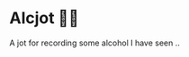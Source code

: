 # Alcjot 🍺🍺

A jot for recording some alcohol I have seen ..

<!-- References -->

<!-- 
1. https://www.youtube.com/watch?v=GyzC-30Bqfc (file upload for mongodb - multer)
2. https://masteringjs.io/tutorials/mongoose/find-by-id
3. https://nextjs.org/docs/api-routes/request-helpers
4. https://www.npmjs.com/package/bcrypt
5. https://www.youtube.com/watch?v=f-UB9Mz6jTw
6. https://www.youtube.com/results?search_query=github+actions+vercel+deploy
7. https://developers.cart.com/docs/rest-api/ZG9jOjM1MDU4MQ-datetime-format
8. https://www.youtube.com/watch?v=0bJjTzU9JfU
9. https://dribbble.com/shots/19387252-Vicodrive-logo-design
10. https://food.ltn.com.tw/article/8313#:~:text=%E8%87%B3%E6%96%BC%E5%85%AD%E5%A4%A7%E5%9F%BA%E9%85%92,%EF%BC%89%EF%BC%8C%E4%B8%8B%E9%9D%A2%E4%B8%80%E4%B8%80%E4%BB%8B%E7%B4%B9%E3%80%82
11. https://tailwindcss.com/docs/grid-template-columns
12. https://www.youtube.com/watch?v=V-VXTashnE4
13. https://vercel.com/guides/how-can-i-use-github-actions-with-vercel
14. https://stackoverflow.com/questions/62750603/github-actions-trigger-another-action-after-one-action-is-completed
15. https://docs.github.com/en/actions/security-guides/encrypted-secrets
16. https://www.mongodb.com/docs/atlas/reference/partner-integrations/vercel/#accounts-in-vercel--personal-or-team-
17. https://www.google.com/search?sxsrf=ALiCzsZXBzsHtlqHA82QhA-8dqmVCGHDDQ:1663463533097&q=FUNCTION_INVOCATION_TIMEOUT+vercel+mongodb&spell=1&sa=X&ved=2ahUKEwjNr_LHlJ36AhWxUHwKHepHBz0QBSgAegQIARA2&biw=3840&bih=2049&dpr=1
18. https://react-hook-form.com/get-started#IntegratingwithUIlibraries
19. https://codesandbox.io/s/react-hook-form-apply-validation-ts-forked-nmbyh
20. https://stackoverflow.com/questions/19051041/cannot-overwrite-model-once-compiled-mongoose
21. https://nextjs.org/docs/basic-features/environment-variables
22. https://masteringjs.io/tutorials/mongoose/delete-by-id#:~:text=There%20is%20currently%20no%20method,the%20document%20will%20be%20deleted.
23. https://github.com/developerasun/pawcon/issues/48
24. https://stackoverflow.com/questions/7042340/error-cant-set-headers-after-they-are-sent-to-the-client
25. https://tailwindcss.com/docs/flex-direction
26. https://tailwindcss.com/docs/flex-grow
27. https://tailwindcss.com/docs/cursor
28. https://tailwindcss.com/docs/list-style-type
29. https://tailwindcss.com/docs/justify-content
30. https://www.geeksforgeeks.org/tailwind-css-font-size/
31. https://9elements.github.io/fancy-border-radius/#30.30.38.30--.
32. https://markodenic.com/css-generators/
33. https://www.softr.io/tools/svg-wave-generator
34. https://coolors.co/palettes/trending
35. http://www.charliewaite.me/
36. https://www.mockplus.com/blog/post/website-sidebar-design
37. https://coolors.co/palette/0d3082-88dae7-76cd65-ffc247-ff8133-eb5133
38. https://developer.mozilla.org/en-US/docs/Web/SVG/Tutorial/Fills_and_Strokes
39. https://www.thespruceeats.com/quick-guide-to-distilled-spirits-760713
40. https://fontawesome.com/search
41. https://www.w3schools.com/cssref/css3_pr_mediaquery.asp
42. https://devdojo.com/tailwindcss/buttons
43. https://dev.to/alexandprivate/build-your-own-react-tooltip-component-25bd
44. https://cultivate.software/useeffect/
45. 
 -->
 
<!-- My thoughts -->

<!-- 
1. lazxy loading data records
2. image using text-covered effect (find from red book collections) [Effect: hover to show the original image]
3. search using debouce hook (create a debouce hook)
4. secondary theme color: #00FFC3
5. 
 -->
